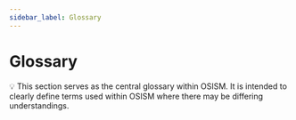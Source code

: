 ```yaml
---
sidebar_label: Glossary
---
```


# Glossary

💡 This section serves as the central glossary within OSISM. It is intended to clearly define
terms used within OSISM where there may be differing understandings.
